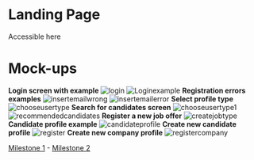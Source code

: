 # Landing Page

Accessible here

# Mock-ups
**Login screen with example**
<img src="/connect.github.io/images/Log in.png" alt="login" title="Log in">
<img src="/connect.github.io/images/Log in + input example.png" alt="Loginexample" >
**Registration errors examples**
<img src="/connect.github.io/images/Insert email address - wrong format.png" alt="insertemailwrong" >
<img src="/connect.github.io/images/Insert email address - no user found.png" alt="insertemailerror" >
**Select profile type**
<img src="/connect.github.io/images/Choose user type.png" alt="chooseusertype" >
**Search for candidates screen**
<img src="/connect.github.io/images/Choose user type-1.png" alt="chooseusertype1" >
<img src="/connect.github.io/images/Recommended candidates.png" alt="recommendedcandidates" >
**Register a new job offer**
<img src="/connect.github.io/images/Create job type.png" alt="createjobtype" >
**Candidate profile example**
<img src="/connect.github.io/images/Candidate profile.png" alt="candidateprofile" >
**Create new candidate profile**
<img src="/connect.github.io/images/Register.png" alt="register" >
**Create new company profile**
<img src="/connect.github.io/images/Register company.png" alt="registercompany" >


[Milestone 1](milestone1.md)  -  [Milestone 2](milestone2.md)
